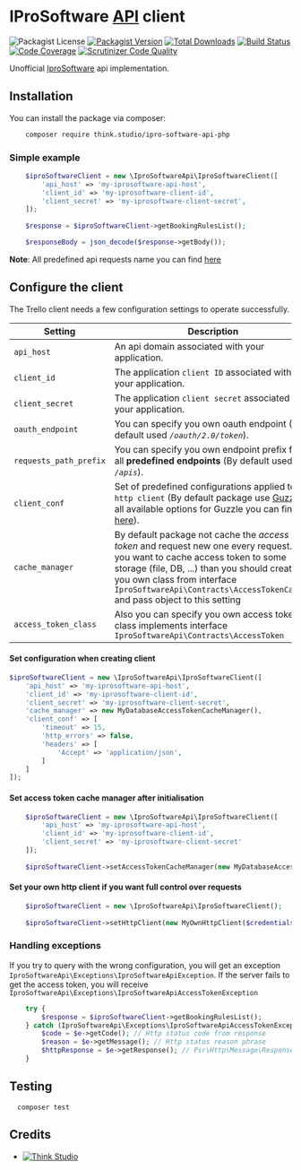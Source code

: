 # IProSoftware [API](https://www.ipro-software.com/) client 

![Packagist License](https://img.shields.io/packagist/l/think.studio/ipro-software-api-php?color=%234dc71f)
[![Packagist Version](https://img.shields.io/packagist/v/think.studio/ipro-software-api-php)](https://packagist.org/packages/think.studio/ipro-software-api-php)
[![Total Downloads](https://img.shields.io/packagist/dt/think.studio/ipro-software-api-php)](https://packagist.org/packages/think.studio/ipro-software-api-php)
[![Build Status](https://scrutinizer-ci.com/g/dev-think-one/ipro-software-api-php/badges/build.png?b=main)](https://scrutinizer-ci.com/g/dev-think-one/ipro-software-api-php/build-status/main)
[![Code Coverage](https://scrutinizer-ci.com/g/dev-think-one/ipro-software-api-php/badges/coverage.png?b=main)](https://scrutinizer-ci.com/g/dev-think-one/ipro-software-api-php/?branch=main)
[![Scrutinizer Code Quality](https://scrutinizer-ci.com/g/dev-think-one/ipro-software-api-php/badges/quality-score.png?b=main)](https://scrutinizer-ci.com/g/dev-think-one/ipro-software-api-php/?branch=main)

Unofficial [IproSoftware](https://github.com/iprosoftware/api-csharp-client/wiki) api implementation.

## Installation

You can install the package via composer:

```bash
    composer require think.studio/ipro-software-api-php
```

### Simple example

```php
    $iproSoftwareClient = new \IproSoftwareApi\IproSoftwareClient([
        'api_host' => 'my-iprosoftware-api-host',
        'client_id' => 'my-iprosoftware-client-id',
        'client_secret' => 'my-iprosoftware-client-secret',
    ]);
    
    $response = $iproSoftwareClient->getBookingRulesList();

    $responseBody = json_decode($response->getBody());
```

**Note**: All predefined api requests name you can
find [here](https://github.com/dev-think-one/ipro-software-api-php/blob/main/src/Traits/HasApiMethods.php)

## Configure the client

The Trello client needs a few configuration settings to operate successfully.

| Setting                | Description                                                                                                                                                                                                                                                                                  |
|------------------------|----------------------------------------------------------------------------------------------------------------------------------------------------------------------------------------------------------------------------------------------------------------------------------------------|
| `api_host`             | An api domain associated with your application.                                                                                                                                                                                                                                              |
| `client_id`            | The application `client ID` associated with your application.                                                                                                                                                                                                                                |
| `client_secret`        | The application `client secret` associated with your application.                                                                                                                                                                                                                            |
| `oauth_endpoint`       | You can specify you own oauth endpoint (By default used *`/oauth/2.0/token`*).                                                                                                                                                                                                               |
| `requests_path_prefix` | You can specify you own endpoint prefix for all **predefined endpoints** (By default used *`/apis`*).                                                                                                                                                                                        |
| `client_conf`          | Set of predefined configurations applied to `http client` (By default package use [Guzzle](http://docs.guzzlephp.org/en/), all available options for Guzzle you can find [here](http://docs.guzzlephp.org/en/latest/request-options.html)).                                                  |
| `cache_manager`        | By default package not cache the *access token* and request new one every request. If you want to cache access token to some storage (file, DB, ...) than you should create you own class from interface `IproSoftwareApi\Contracts\AccessTokenCacher` and pass object to this setting |
| `access_token_class`   | Also you can specify you own access token class implements interface `IproSoftwareApi\Contracts\AccessToken`                                                                                                                                                                           |

#### Set configuration when creating client

```php
$iproSoftwareClient = new \IproSoftwareApi\IproSoftwareClient([
    'api_host' => 'my-iprosoftware-api-host',
    'client_id' => 'my-iprosoftware-client-id',
    'client_secret' => 'my-iprosoftware-client-secret',
    'cache_manager' => new MyDatabaseAccessTokenCacheManager(),
    'client_conf' => [
        'timeout' => 15,
        'http_errors' => false,
        'headers' => [
            'Accept' => 'application/json',
        ]
    ]
]);
```

#### Set access token cache manager after initialisation

```php
    $iproSoftwareClient = new \IproSoftwareApi\IproSoftwareClient([
        'api_host' => 'my-iprosoftware-api-host',
        'client_id' => 'my-iprosoftware-client-id',
        'client_secret' => 'my-iprosoftware-client-secret'
    ]);
    
    $iproSoftwareClient->setAccessTokenCacheManager(new MyDatabaseAccessTokenCacheManager())
```

#### Set your own http client if you want full control over requests

```php
    $iproSoftwareClient = new \IproSoftwareApi\IproSoftwareClient();
    
    $iproSoftwareClient->setHttpClient(new MyOwnHttpClient($credentials))
```

### Handling exceptions

If you try to query with the wrong configuration, you will get an
exception `IproSoftwareApi\Exceptions\IproSoftwareApiException`. If the server fails to get the access token, you
will receive `IproSoftwareApi\Exceptions\IproSoftwareApiAccessTokenException`

```php
    try {
        $response = $iproSoftwareClient->getBookingRulesList();
    } catch (IproSoftwareApi\Exceptions\IproSoftwareApiAccessTokenException $e) {
        $code = $e->getCode(); // Http status code from response
        $reason = $e->getMessage(); // Http status reason phrase
        $httpResponse = $e->getResponse(); // Psr\Http\Message\ResponseInterface from http client
    }
```

## Testing

```shell
  composer test
```

## Credits

- [![Think Studio](https://think.studio.github.io/images/sponsors/packages/logo-think-studio.png)](https://think.studio/)
